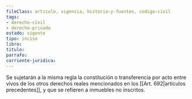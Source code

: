 ```yaml
---
fileClass: articulo, vigencia, historia-y-fuentes, codigo-civil
tags:
- derecho-civil
- derecho-privado
estado: vigente
tipo: inciso
libro:
titulo:
parrafo:
corriente-juridica:
---
```

Se sujetarán a la misma regla la constitución o transferencia por acto entre vivos de los otros derechos reales mencionados en los [[Art. 692|artículos precedentes]], y que se refieren a inmuebles no inscritos.